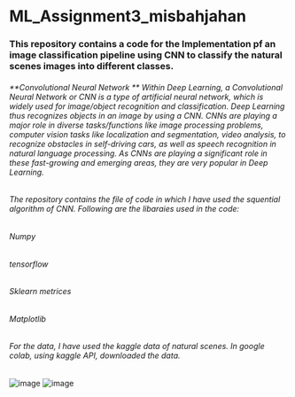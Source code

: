 # ML_Assignment3_misbahjahan
### This repository contains a code for the Implementation pf  an image classification pipeline using CNN to classify the natural scenes images into different classes. 
###### **Convolutional Neural Network ** Within Deep Learning, a Convolutional Neural Network or CNN is a type of artificial neural network, which is widely used for image/object recognition and classification. Deep Learning thus recognizes objects in an image by using a CNN. CNNs are playing a major role in diverse tasks/functions like image processing problems, computer vision tasks like localization and segmentation, video analysis, to recognize obstacles in self-driving cars, as well as speech recognition in natural language processing. As CNNs are playing a significant role in these fast-growing and emerging areas, they are very popular in Deep Learning.
###### The repository contains the file of code in which I have used the squential algorithm of CNN. Following are the libaraies used in the code:
###### Numpy
###### tensorflow
###### Sklearn metrices
###### Matplotlib
###### For the data, I have used the kaggle data of natural scenes. In google colab, using kaggle API, downloaded the data.
![image](https://github.com/MisbahJahan/ML_Assignment3/assets/154371429/ca9d3f54-b2e4-4675-b039-1b2f371e09f2)
![image](https://github.com/MisbahJahan/ML_Assignment3/assets/154371429/3ff519f5-9c61-4438-b6f9-afea12f8ad50)

